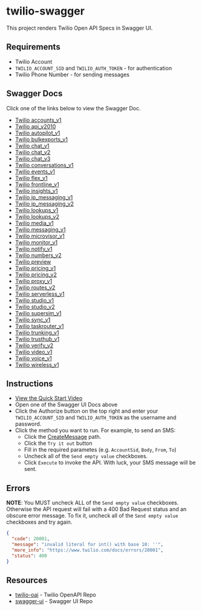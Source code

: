 # twilio-swagger

This project renders Twilio Open API Specs in Swagger UI.

## Requirements

- Twilio Account
- `TWILIO_ACCOUNT_SID` and `TWILIO_AUTH_TOKEN` - for authentication
- Twilio Phone Number - for sending messages

## Swagger Docs

Click one of the links below to view the Swagger Doc.


* [Twilio accounts_v1](https://github.com/johnchaffee/twilio-swagger/api/accounts_v1/)
* [Twilio api_v2010](https://github.com/johnchaffee/twilio-swagger/api/api_v2010/)
* [Twilio autopilot_v1](https://github.com/johnchaffee/twilio-swagger/api/autopilot_v1/)
* [Twilio bulkexports_v1](https://github.com/johnchaffee/twilio-swagger/api/bulkexports_v1/)
* [Twilio chat_v1](https://github.com/johnchaffee/twilio-swagger/api/chat_v1/)
* [Twilio chat_v2](https://github.com/johnchaffee/twilio-swagger/api/chat_v2/)
* [Twilio chat_v3](https://github.com/johnchaffee/twilio-swagger/api/chat_v3/)
* [Twilio conversations_v1](https://github.com/johnchaffee/twilio-swagger/api/conversations_v1/)
* [Twilio events_v1](https://github.com/johnchaffee/twilio-swagger/api/events_v1/)
* [Twilio flex_v1](https://github.com/johnchaffee/twilio-swagger/api/flex_v1/)
* [Twilio frontline_v1](https://github.com/johnchaffee/twilio-swagger/api/frontline_v1/)
* [Twilio insights_v1](https://github.com/johnchaffee/twilio-swagger/api/insights_v1/)
* [Twilio ip_messaging_v1](https://github.com/johnchaffee/twilio-swagger/api/ip_messaging_v1/)
* [Twilio ip_messaging_v2](https://github.com/johnchaffee/twilio-swagger/api/ip_messaging_v2/)
* [Twilio lookups_v1](https://github.com/johnchaffee/twilio-swagger/api/lookups_v1/)
* [Twilio lookups_v2](https://github.com/johnchaffee/twilio-swagger/api/lookups_v2/)
* [Twilio media_v1](https://github.com/johnchaffee/twilio-swagger/api/media_v1/)
* [Twilio messaging_v1](https://github.com/johnchaffee/twilio-swagger/api/messaging_v1/)
* [Twilio microvisor_v1](https://github.com/johnchaffee/twilio-swagger/api/microvisor_v1/)
* [Twilio monitor_v1](https://github.com/johnchaffee/twilio-swagger/api/monitor_v1/)
* [Twilio notify_v1](https://github.com/johnchaffee/twilio-swagger/api/notify_v1/)
* [Twilio numbers_v2](https://github.com/johnchaffee/twilio-swagger/api/numbers_v2/)
* [Twilio preview](https://github.com/johnchaffee/twilio-swagger/api/preview/)
* [Twilio pricing_v1](https://github.com/johnchaffee/twilio-swagger/api/pricing_v1/)
* [Twilio pricing_v2](https://github.com/johnchaffee/twilio-swagger/api/pricing_v2/)
* [Twilio proxy_v1](https://github.com/johnchaffee/twilio-swagger/api/proxy_v1/)
* [Twilio routes_v2](https://github.com/johnchaffee/twilio-swagger/api/routes_v2/)
* [Twilio serverless_v1](https://github.com/johnchaffee/twilio-swagger/api/serverless_v1/)
* [Twilio studio_v1](https://github.com/johnchaffee/twilio-swagger/api/studio_v1/)
* [Twilio studio_v2](https://github.com/johnchaffee/twilio-swagger/api/studio_v2/)
* [Twilio supersim_v1](https://github.com/johnchaffee/twilio-swagger/api/supersim_v1/)
* [Twilio sync_v1](https://github.com/johnchaffee/twilio-swagger/api/sync_v1/)
* [Twilio taskrouter_v1](https://github.com/johnchaffee/twilio-swagger/api/taskrouter_v1/)
* [Twilio trunking_v1](https://github.com/johnchaffee/twilio-swagger/api/trunking_v1/)
* [Twilio trusthub_v1](https://github.com/johnchaffee/twilio-swagger/api/trusthub_v1/)
* [Twilio verify_v2](https://github.com/johnchaffee/twilio-swagger/api/verify_v2/)
* [Twilio video_v1](https://github.com/johnchaffee/twilio-swagger/api/video_v1/)
* [Twilio voice_v1](https://github.com/johnchaffee/twilio-swagger/api/voice_v1/)
* [Twilio wireless_v1](https://github.com/johnchaffee/twilio-swagger/api/wireless_v1/)

## Instructions

- [View the Quick Start Video](http://github.com/johnchaffee/twilio-swagger/swagger.mp4)
- Open one of the Swagger UI Docs above
- Click the Authorize button on the top right and enter your `TWILIO_ACCOUNT_SID` and `TWILIO_AUTH_TOKEN` as the username and password.
- Click the method you want to run. For example, to send an SMS:
  - Click the [CreateMessage](https://github.com/johnchaffee/twilio-swagger/api/api_v2010/#/Messages/CreateMessage) path.
  - Click the `Try it out` button
  - Fill in the required parametes (e.g. `AccountSid`, `Body`, `From`, `To`)
  - Uncheck all of the `Send empty value` checkboxes.
  - Click `Execute` to invoke the API. With luck, your SMS message will be sent.

## Errors

**NOTE**: You MUST uncheck ALL of the `Send empty value` checkboxes. Otherwise the API request will fail with a 400 Bad Request status and an obscure error message. To fix it, uncheck all of the `Send empty value` checkboxes and try again.

```json
{
  "code": 20001,
  "message": "invalid literal for int() with base 10: ''",
  "more_info": "https://www.twilio.com/docs/errors/20001",
  "status": 400
}
```

## Resources

- [twilio-oai](https://github.com/twilio/twilio-oai) - Twilio OpenAPI Repo
- [swagger-ui](https://github.com/swagger-api/swagger-ui) - Swagger UI Repo

<!-- ## Test relative links

- [https://github.com/<username>](../../../)
- [https://github.com/<username>/twilio-swagger](../../)
 -->

